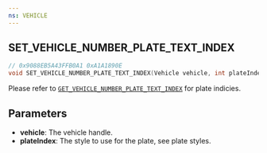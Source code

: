 ```yaml
---
ns: VEHICLE
---
```

## SET_VEHICLE_NUMBER_PLATE_TEXT_INDEX

```c
// 0x9088EB5A43FFB0A1 0xA1A1890E
void SET_VEHICLE_NUMBER_PLATE_TEXT_INDEX(Vehicle vehicle, int plateIndex);
```

Please refer to [`GET_VEHICLE_NUMBER_PLATE_TEXT_INDEX`](#_0xF11BC2DD9A3E7195) for plate indicies.

## Parameters
* **vehicle**: The vehicle handle.
* **plateIndex**: The style to use for the plate, see plate styles.

